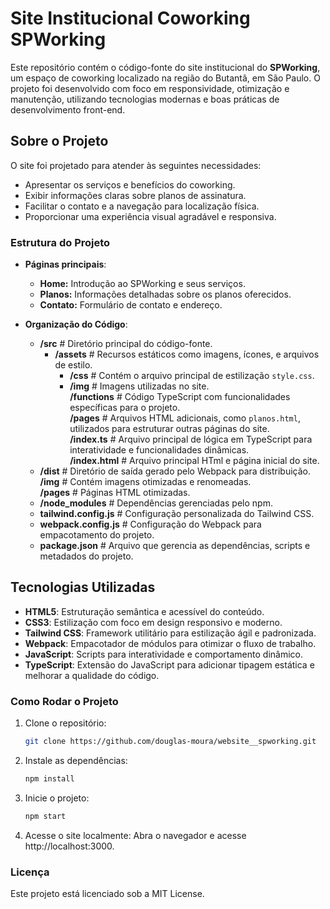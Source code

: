 # Site Institucional Coworking SPWorking

Este repositório contém o código-fonte do site institucional do **SPWorking**, um espaço de coworking localizado na região do Butantã, em São Paulo. O projeto foi desenvolvido com foco em responsividade, otimização e manutenção, utilizando tecnologias modernas e boas práticas de desenvolvimento front-end.

## Sobre o Projeto

O site foi projetado para atender às seguintes necessidades:
- Apresentar os serviços e benefícios do coworking.
- Exibir informações claras sobre planos de assinatura.
- Facilitar o contato e a navegação para localização física.
- Proporcionar uma experiência visual agradável e responsiva.

### Estrutura do Projeto

- **Páginas principais**: 
  - **Home:** Introdução ao SPWorking e seus serviços.
  - **Planos:** Informações detalhadas sobre os planos oferecidos.
  - **Contato:** Formulário de contato e endereço.
    
- **Organização do Código**:
  - **/src**                  # Diretório principal do código-fonte.                                                                    
    - **/assets**             # Recursos estáticos como imagens, ícones, e arquivos de estilo.                                          
      - **/css**            # Contém o arquivo principal de estilização `style.css`.                                                     
      - **/img**            # Imagens utilizadas no site.                                                                             
       **/functions**         # Código TypeScript com funcionalidades específicas para o projeto.                                       
       **/pages**             # Arquivos HTML adicionais, como `planos.html`, utilizados para estruturar outras páginas do site.        
       **/index.ts**          # Arquivo principal de lógica em TypeScript para interatividade e funcionalidades dinâmicas.              
       **/index.html**        # Arquivo principal HTml e página inicial do site.                                                        
  - **/dist**                 # Diretório de saída gerado pelo Webpack para distribuição.                                               
       **/img**               # Contém imagens otimizadas e renomeadas.                                                                 
       **/pages**             # Páginas HTML otimizadas.                                                                                
  - **/node_modules**         # Dependências gerenciadas pelo npm.                                                                           
  - **tailwind.config.js**    # Configuração personalizada do Tailwind CSS.                                                             
  - **webpack.config.js**     # Configuração do Webpack para empacotamento do projeto.                                                  
  - **package.json**          # Arquivo que gerencia as dependências, scripts e metadados do projeto.                                   

## Tecnologias Utilizadas

- **HTML5**: Estruturação semântica e acessível do conteúdo.
- **CSS3**: Estilização com foco em design responsivo e moderno.
- **Tailwind CSS**: Framework utilitário para estilização ágil e padronizada.
- **Webpack**: Empacotador de módulos para otimizar o fluxo de trabalho.
- **JavaScript**: Scripts para interatividade e comportamento dinâmico.
- **TypeScript**: Extensão do JavaScript para adicionar tipagem estática e melhorar a qualidade do código. 

### Como Rodar o Projeto

1. Clone o repositório:
   
   ```bash
   git clone https://github.com/douglas-moura/website__spworking.git
   ```

2. Instale as dependências:

   ```bash
   npm install
   ```

3. Inicie o projeto:

   ```bash
   npm start
   ```

4. Acesse o site localmente: Abra o navegador e acesse http://localhost:3000.

### Licença

Este projeto está licenciado sob a MIT License.
